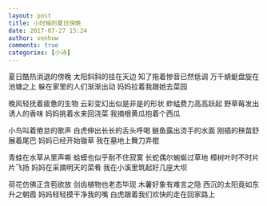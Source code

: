 ```yaml
---
layout: post
title: 小时候的夏日傍晚
date: 2017-07-27 15:24
author: venhow
comments: true
categories: [小诗]
---
```

夏日酷热消退的傍晚
太阳斜斜的挂在天边
知了拖着惨音已然低调
万千蜻蜓盘旋在池塘之上
躲在家里的人们渐渐出动
妈妈拉着我跟她去菜园

晚风轻抚着疲惫的生物
云彩变幻出似是非是的形状
蚱蜢费力高高跃起
野草莓发出诱人的香味
妈妈挑着水来回浇菜
我摘根黄瓜抱着个西瓜

小鸟叫着倦怠的歌声
白虎伸出长长的舌头呼喝
鲢鱼露出烫手的水面
刚插的秧苗舒展着尾巴
妈妈已经开始锄草
我在墓地上舞刀弄棍

青蛙在水草从里声嘶
蛤蟆也似乎耐不住寂寞
长蛇偶尔蜿蜒过草地
樟树叶时不时片片飞扬
妈妈在采摘明天的菜肴
我在小溪里筑起好几座大坝

荷花仿佛正含苞欲放
剑齿植物也老态毕现
木薯好象有难言之隐
西沉的太阳竟如东升之朝霞
妈妈轻轻摸干净我的嘴
白虎跟着我们欢快的走在回家路上

